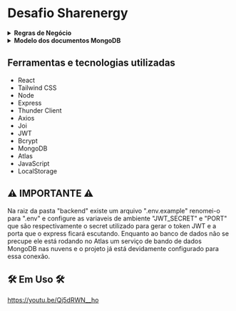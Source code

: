 <h1>Desafio Sharenergy</h1>

<details>
 <summary><strong>Regras de Negócio</strong></summary><br />
  <li><strong>A página inicial da aplicação deve ser uma Login Page</strong></li>
    <br />
  <li>
    <strong>
      O usuário deve ser capaz de se autenticar utilizando o username desafiosharenergy 
      e password sh@r3n3rgy, também, deve existir a possibilidade do usuário utilizar o 
      remember me para realizar logins automáticos, sem a necessidade de digitar username e 
      password após o primeiro acesso.
    </strong>
  </li>
    <br />
  <li>
    <strong>
    Após o Login, a página principal deve conter uma listagem de usuários gerada a partir da 
    api Random User Generator, a lista deve conter a foto do usuário, nome completo, email, 
    username e idade. Além disso, os requests devem ser páginados, porém, é de critério do 
    participante do desafio a quantidade de resultados a serem exibidos por página e variações para o mesmo. 
    Também, deve haver uma search para buscar usuários por nome, email ou username.
    </strong>
  </li>
    <br />
  <li>
    <strong>
    Após o Login, a página principal deve conter uma listagem de usuários gerada a partir da api <a href="https://randomuser.me/api/">Random User Generator</a>, a lista deve conter a foto do usuário, nome completo, email, username e idade. Além disso, os requests devem ser páginados, porém, é de critério do participante do desafio a quantidade de resultados a serem exibidos por página e variações para o mesmo. Também, deve haver uma search para buscar usuários por nome, email ou username.
    </strong>
  </li>
    <br />
  <li>
    <strong>
    Em uma segunda página, o usuário deve ser capaz de selecionar um status code http qualquer, e, após a seleção, deve ser retornada uma imagem da api <a href="https://http.cat/">HTTP Cat</a> relacionada ao status escolhido, caso não exista tal imagem, deve ser retornada uma imagem de not found à critério de escolha do participante do desafio.
    </strong>
  </li>
    <br />
  <li>
    <strong>
    Em uma terceira página, deve haver um botão de refresh que, ao ser clicado, deve retornar uma imagem aleatória da api <a href="https://random.dog/">Random Dog</a>. 
    </strong>
  </li>
    <br />
  <li>
    <strong>
    Em uma quarta página, deve haver uma lista de clientes, através da qual o usuário deve ser capaz de cadastrar novos clientes, visualizar informações de um cliente específico, atualizar um cliente e deletar clientes. O cadastro deve possuir nome, email, telefone, endereço e cpf.
    </strong>
  </li>
    <br />
</details>

<details>
 <summary><strong>Modelo dos documentos MongoDB</strong></summary><br />
 <img src="" alt="modelo-mongoDB">
</details>

<h2>Ferramentas e tecnologias utilizadas</h2>
<ul>
  <li>React</li>
  <li>Tailwind CSS</li>
  <li>Node</li>
  <li>Express</li>
  <li>Thunder Client</li>
  <li>Axios</li>
  <li>Joi</li>
  <li>JWT</li>
  <li>Bcrypt</li>
  <li>MongoDB</li>
  <li>Atlas</li>
  <li>JavaScript</li>
  <li>LocalStorage</li>
</ul>

<h2>⚠️ IMPORTANTE ⚠️</h2>
<p>Na raiz da pasta "backend" existe um arquivo ".env.example" renomei-o para ".env" 
e configure as variaveis de ambiente "JWT_SECRET" e "PORT" que são respectivamente
o secret utilizado para gerar o token JWT e a porta que o express ficará escutando.
Enquanto ao banco de dados não se precupe ele está rodando no Atlas um serviço de bando de dados 
MongoDB nas nuvens e o projeto já está devidamente configurado para essa conexão.
</p>


<h2>🛠 Em Uso 🛠</h2>

https://youtu.be/Qj5dRWN__ho
